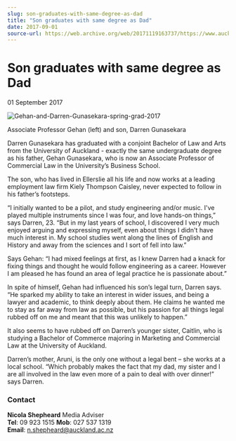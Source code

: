 ```yaml
---
slug: son-graduates-with-same-degree-as-dad
title: "Son graduates with same degree as Dad"
date: 2017-09-01
source-url: https://web.archive.org/web/20171119163737/https://www.auckland.ac.nz/en/about/news-events-and-notices/news/news-2017/10/son-graduates-with-same-degree-as-dad.html
---
```

Son graduates with same degree as Dad
=====================================

01 September 2017

![Gehan-and-Darren-Gunasekara-spring-grad-2017](https://www.auckland.ac.nz/en/about/news-events-and-notices/news/news-2017/10/son-graduates-with-same-degree-as-dad/_jcr_content/par/textimage/image.img.jpg/1506895472560.jpg "Gehan-and-Darren-Gunasekara-spring-grad-2017")

Associate Professor Gehan (left) and son, Darren Gunasekara

Darren Gunasekara has graduated with a conjoint Bachelor of Law and Arts from the University of Auckland - exactly the same undergraduate degree as his father, Gehan Gunasekara, who is now an Associate Professor of Commercial Law in the University’s Business School.

The son, who has lived in Ellerslie all his life and now works at a leading employment law firm Kiely Thompson Caisley, never expected to follow in his father’s footsteps.

“I initially wanted to be a pilot, and study engineering and/or music. I've played multiple instruments since I was four, and love hands-on things,” says Darren, 23. “But in my last years of school, I discovered I very much enjoyed arguing and expressing myself, even about things I didn't have much interest in. My school studies went along the lines of English and History and away from the sciences and I sort of fell into law.”

Says Gehan: “I had mixed feelings at first, as I knew Darren had a knack for fixing things and thought he would follow engineering as a career. However I am pleased he has found an area of legal practice he is passionate about.”

In spite of himself, Gehan had influenced his son’s legal turn, Darren says. “He sparked my ability to take an interest in wider issues, and being a lawyer and academic, to think deeply about them. He claims he wanted me to stay as far away from law as possible, but his passion for all things legal rubbed off on me and meant that this was unlikely to happen.”

It also seems to have rubbed off on Darren’s younger sister, Caitlin, who is studying a Bachelor of Commerce majoring in Marketing and Commercial Law at the University of Auckland.

Darren’s mother, Aruni, is the only one without a legal bent – she works at a local school. “Which probably makes the fact that my dad, my sister and I are all involved in the law even more of a pain to deal with over dinner!” says Darren.

### **Contact**

**Nicola Shepheard** Media Adviser  
**Tel**: 09 923 1515 **Mob**: 027 537 1319  
**Email**: [n.shepheard@auckland.ac.nz](mailto:n.shepheard@auckland.ac.nz)